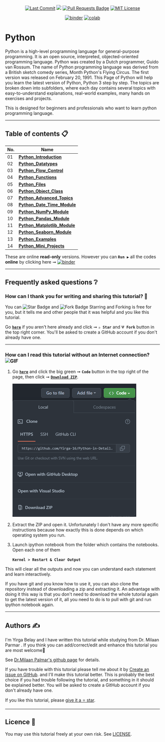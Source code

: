 <p align="center"> 
<a href="https://github.com/Yirga-16"><img src="https://img.shields.io/static/v1?logo=github&label=main&message=Yirga-16&color=ff3300" alt="Last Commit"/></a> 
<a href="https://hits.seeyoufarm.com"><img src="https://hits.seeyoufarm.com/api/count/incr/badge.svg?url=https%3A%2F%2Fgithub.com%2FYirga-16/Python-in-Detail"/></a>
<a href="https://github.com/Yirga-16/Python-in-Detail/tree/main/02_Python_Datatypes/pulls"><img src="https://img.shields.io/github/issues-pr/Yirga-16/Python-in-Detail/tree/main/02_Python_Datatypes.svg?colorB=yellow&style=flat" alt="Pull Requests Badge"/></a>
<a href="https://github.com/Yirga-16/Python-in-Detail/tree/main/02_Python_Datatypes/blob/main/LICENSE"><img src="https://img.shields.io/badge/License-MIT-blueviolet.svg" alt="MIT License"/></a>
</p> 

<p align="center"> 
<a href="https://mybinder.org/v2/gh/Yirga-16/Python-in-Detail/tree/main/02_Python_Datatypes/HEAD"><img src="https://mybinder.org/badge_logo.svg" alt="binder"/></a>
<a href="https://githubtocolab.com/Yirga-16/Python-in-Detail/tree/main/02_Python_Datatypes"><img src="https://colab.research.google.com/assets/colab-badge.svg" alt="colab"/></a>    
</p> 


# Python

Python is a high-level programming language for general-purpose programming. It is an open source, interpreted, objected-oriented programming language. Python was created by a Dutch programmer, Guido van Rossum. The name of Python programming language was derived from a British sketch comedy series, Month Python's Flying Circus. The first version was released on February 20, 1991. This Page of Python will help you learn the latest version of Python, Python 3 step by step. The topics are broken down into subfolders, where each day contains several topics with easy-to-understand explanations, real-world examples, many hands on exercises and projects.

This is designed for beginners and professionals who want to learn python programming language. 

---

## Table of contents 📋

| **No.** | **Name** | 
| ------- | -------- | 
| 01 | **[Python_Introduction](https://github.com/Yirga-16/Python-in-Detail/tree/main/01_Python_Introduction)** |
| 02 | **[Python_Datatypes](https://github.com/Yirga-16/Python-in-Detail/tree/main/02_Python_Datatypes)**| 
| 03 | **[Python_Flow_Control](https://github.com/Yirga-16/Python-in-Detail/tree/main/03_Python_Flow_Control)**| 
| 04 | **[Python_Functions](https://github.com/Yirga-16/Python-in-Detail/tree/main/04_Python_Functions)** |
| 05 | **[Python_Files](https://github.com/Yirga-16/Python-in-Detail/tree/main/05_Python_Files)**| 
| 06 | **[Python_Object_Class](https://github.com/Yirga-16/Python-in-Detail/tree/main/06_Python_Object_Class)**|
| 07 | **[Python_Advanced_Topics](https://github.com/Yirga-16/Python-in-Detail/tree/main/07_Python_Advanced_Topics)**|
| 08 | **[Python_Date_Time_Module](https://github.com/Yirga-16/Python-in-Detail/tree/main/08_Python_Date_Time_Module)**|
| 09 | **[Python_NumPy_Module](https://github.com/Yirga-16/Python-in-Detail/tree/main/09_Python_NumPy_Module)**|
| 10 | **[Python_Pandas_Module](https://github.com/Yirga-16/Python-in-Detail/tree/main/10_Python_Pandas_Module)**|
| 11 | **[Python_Matplotlib_Module](https://github.com/Yirga-16/Python-in-Detail/tree/main/11_Python_Matplotlib_Module)**|
| 12 | **[Python_Seaborn_Module](https://github.com/Yirga-16/Python-in-Detail/tree/main/12_Python_Seaborn_Module)**|
| 13 | **[Python_Examples](https://github.com/Yirga-16/Python-in-Detail/tree/main/13_Python_Examples)**|
| 14 | **[Python_Mini_Projects](https://github.com/Yirga-16/Python-in-Detail/tree/main/14_Python_Mini_Projects)**|

These are online **read-only** versions. However you can **`Run ▶`**  all the codes **online** by clicking here ➞ <a href="https://mybinder.org/v2/gh/Yirga-16/Python-in-Detail/tree/main/02_Python_Datatypes/HEAD"><img src="https://mybinder.org/badge_logo.svg" alt="binder"/></a>

---

## Frequently asked questions ❔

### How can I thank you for writing and sharing this tutorial? 🌷

You can <img src="https://img.shields.io/static/v1?label=%E2%AD%90 Star &message=if%20useful&style=style=flat&color=blue" alt="Star Badge"/> and <img src="https://img.shields.io/static/v1?label=%E2%B5%96 Fork &message=if%20useful&style=style=flat&color=blue" alt="Fork Badge"/> Starring and Forking is free for you, but it tells me and other people that it was helpful and you like this tutorial.

Go [**`here`**](https://github.com/Yirga-16/Python-in-Detail/tree/main/02_Python_Datatypes) if you aren't here already and click ➞ **`✰ Star`** and **`ⵖ Fork`** button in the top right corner. You'll be asked to create a GitHub account if you don't already have one.

---

### How can I read this tutorial without an Internet connection? <img alt="GIF" src="https://github.com/TheDudeThatCode/TheDudeThatCode/blob/master/Assets/hmm.gif" width="20vw" />

1. Go [**`here`**](https://github.com/Yirga-16/Python-in-Detail) and click the big green ➞ **`Code`** button in the top right of the page, then click ➞ [**`Download ZIP`**](https://github.com/Yirga-16/Python-in-Detail/archive/refs/heads/main.zip).

    ![Download ZIP](img/dnld_rep.png) 

2. Extract the ZIP and open it. Unfortunately I don't have any more specific instructions because how exactly this is done depends on which operating system you run.
    
3. Launch ipython notebook from the folder which contains the notebooks. Open each one of them
  
    **`Kernel > Restart & Clear Output`**
    
This will clear all the outputs and now you can understand each statement and learn interactively.

If you have git and you know how to use it, you can also clone the repository instead of downloading a zip and extracting it. An advantage with doing it this way is that you don't need to download the whole tutorial again to get the latest version of it, all you need to do is to pull with git and run ipython notebook again.

---

## Authors ✍️

I'm Yirga Belay and I have written this tutorial while studying from Dr. Milaan Parmar . If you think you can add/correct/edit and enhance this tutorial you are most welcome🙏

See [Dr.Milaan Palmar's github page](https://github.com/milaan9) for details.

If you have trouble with this tutorial please tell me about it by [Create an issue on GitHub](https://github.com/Yirga-16/Python-in-Detail/tree/main/02_Python_Datatypes/issues/new). and I'll make this tutorial better. This is probably the best choice if you had trouble following the tutorial, and something in it should be explained better. You will be asked to create a GitHub account if you don't already have one.

If you like this tutorial, please [give it a ⭐ star](https://github.com/Yirga-16/Python-in-Detail/tree/main/02_Python_Datatypes).

---

## Licence 📜

You may use this tutorial freely at your own risk. See [LICENSE](./LICENSE).

